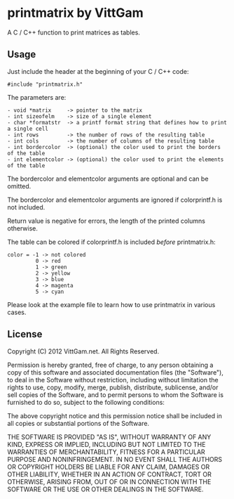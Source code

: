 # printmatrix by VittGam

A C / C++ function to print matrices as tables.

## Usage

Just include the header at the beginning of your C / C++ code:

    #include "printmatrix.h"

The parameters are:

    - void *matrix     -> pointer to the matrix
    - int sizeofelm    -> size of a single element
    - char *formatstr  -> a printf format string that defines how to print a single cell
    - int rows         -> the number of rows of the resulting table
    - int cols         -> the number of columns of the resulting table
    - int bordercolor  -> (optional) the color used to print the borders of the table
    - int elementcolor -> (optional) the color used to print the elements of the table

The bordercolor and elementcolor arguments are optional and can be omitted.

The bordercolor and elementcolor arguments are ignored if colorprintf.h is not included.

Return value is negative for errors, the length of the printed columns otherwise.

The table can be colored if colorprintf.h is included _before_ printmatrix.h:

    color = -1 -> not colored
             0 -> red
             1 -> green
             2 -> yellow
             3 -> blue
             4 -> magenta
             5 -> cyan

Please look at the example file to learn how to use printmatrix in various cases.

## License

Copyright (C) 2012 VittGam.net. All Rights Reserved.

Permission is hereby granted, free of charge, to any person obtaining a copy of this software and associated documentation files (the "Software"), to deal in the Software without restriction, including without limitation the rights to use, copy, modify, merge, publish, distribute, sublicense, and/or sell copies of the Software, and to permit persons to whom the Software is furnished to do so, subject to the following conditions:

The above copyright notice and this permission notice shall be included in all copies or substantial portions of the Software.

THE SOFTWARE IS PROVIDED "AS IS", WITHOUT WARRANTY OF ANY KIND, EXPRESS OR IMPLIED, INCLUDING BUT NOT LIMITED TO THE WARRANTIES OF MERCHANTABILITY, FITNESS FOR A PARTICULAR PURPOSE AND NONINFRINGEMENT. IN NO EVENT SHALL THE AUTHORS OR COPYRIGHT HOLDERS BE LIABLE FOR ANY CLAIM, DAMAGES OR OTHER LIABILITY, WHETHER IN AN ACTION OF CONTRACT, TORT OR OTHERWISE, ARISING FROM, OUT OF OR IN CONNECTION WITH THE SOFTWARE OR THE USE OR OTHER DEALINGS IN THE SOFTWARE.

